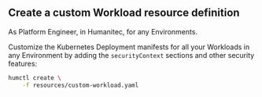 ## Create a custom Workload resource definition

As Platform Engineer, in Humanitec, for any Environments.

Customize the Kubernetes Deployment manifests for all your Workloads in any Environment by adding the `securityContext` sections and other security features:

```bash
humctl create \
    -f resources/custom-workload.yaml
```